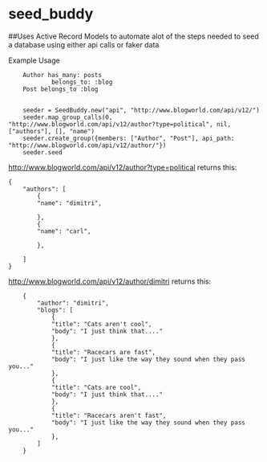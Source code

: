 # seed_buddy

##Uses Active Record Models to automate alot of the steps needed to seed a database using either api calls or faker data


Example Usage

		Author has_many: posts
			    belongs_to: :blog
		Post belongs_to :blog


		seeder = SeedBuddy.new("api", "http://www.blogworld.com/api/v12/")
		seeder.map_group_calls(0, "http://www.blogworld.com/api/v12/author?type=political", nil, ["authors"], [], "name")
		seeder.create_group({members: ["Author", "Post"], api_path: "http://www.blogworld.com/api/v12/author/"})
		seeder.seed


http://www.blogworld.com/api/v12/author?type=political
returns this:

	{
		"authors": [
			{
			"name": "dimitri",
			
			},
			{
			"name": "carl",
			
			},

		]
	}


http://www.blogworld.com/api/v12/author/dimitri
returns this:

		{	
			"author": "dimitri",
			"blogs": [
				{
				"title": "Cats aren't cool",
				"body": "I just think that...."
				},
				{
				"title": "Racecars are fast",
				"body": "I just like the way they sound when they pass you..."
				},
				{
				"title": "Cats are cool",
				"body": "I just think that...."
				},
				{
				"title": "Racecars aren't fast",
				"body": "I just like the way they sound when they pass you..."
				},
			]
		}

